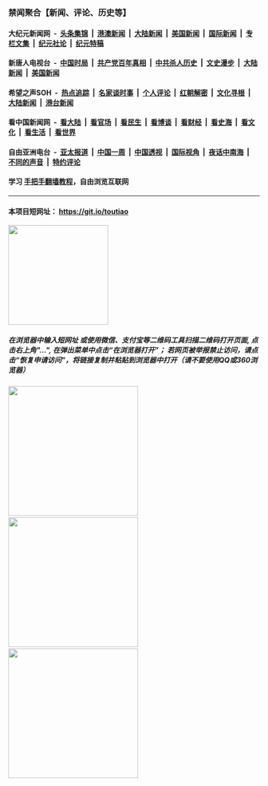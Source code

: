### 禁闻聚合【新闻、评论、历史等】

#### 大纪元新闻网 &nbsp;-&nbsp; [头条集锦](indexes/E头条集锦.md?t=03092303) &nbsp;|&nbsp; [港澳新闻](indexes/E港澳新闻.md?t=03092303)  &nbsp;|&nbsp; [大陆新闻](indexes/E大陆新闻.md?t=03092303) &nbsp;|&nbsp; [美国新闻](indexes/E美国新闻.md?t=03092303) &nbsp;|&nbsp; [国际新闻](indexes/E国际新闻.md?t=03092303) &nbsp;|&nbsp; [专栏文集](indexes/E专栏文集.md?t=03092303) &nbsp;|&nbsp; [纪元社论](indexes/E纪元社论.md?t=03092303) &nbsp;|&nbsp; [纪元特稿](indexes/E纪元特稿.md?t=03092303) 

#### 新唐人电视台 &nbsp;-&nbsp; [中国时局](indexes/N中国时局.md?t=03092303) &nbsp;|&nbsp; [共产党百年真相](indexes/N共产党百年真相.md?t=03092303) &nbsp;|&nbsp; [中共杀人历史](indexes/N中共杀人历史.md?t=03092303) &nbsp;|&nbsp; [文史漫步](indexes/N文史漫步.md?t=03092303) &nbsp;|&nbsp; [大陆新闻](indexes/N大陆新闻.md?t=03092303) &nbsp;|&nbsp; [美国新闻](indexes/N美国新闻.md?t=03092303)

#### 希望之声SOH &nbsp;-&nbsp; [热点追踪](indexes/H热点追踪.md?t=03092303) &nbsp;|&nbsp; [名家谈时事](indexes/H名家谈时事.md?t=03092303) &nbsp;|&nbsp; [个人评论](indexes/H个人评论.md?t=03092303)  &nbsp;|&nbsp; [红朝解密](indexes/H红朝解密.md?t=03092303) &nbsp;|&nbsp; [文化寻根](indexes/H文化寻根.md?t=03092303) &nbsp;|&nbsp; [大陆新闻](indexes/H大陆新闻.md?t=03092303) &nbsp;|&nbsp; [港台新闻](indexes/H港台新闻.md?t=03092303)

#### 看中国新闻网 &nbsp;-&nbsp; [看大陆](indexes/S看大陆.md?t=03092303) &nbsp;|&nbsp; [看官场](indexes/S看官场.md?t=03092303) &nbsp;|&nbsp; [看民生](indexes/S看民生.md?t=03092303)  &nbsp;|&nbsp; [看博谈](indexes/S看博谈.md?t=03092303) &nbsp;|&nbsp; [看财经](indexes/S看财经.md?t=03092303) &nbsp;|&nbsp; [看史海](indexes/S看史海.md?t=03092303) &nbsp;|&nbsp; [看文化](indexes/S看文化.md?t=03092303) &nbsp;|&nbsp; [看生活](indexes/S看生活.md?t=03092303) &nbsp;|&nbsp; [看世界](indexes/S看世界.md?t=03092303)

#### 自由亚洲电台 &nbsp;-&nbsp; [亚太报道](indexes/R亚太报道.md?t=03092303) &nbsp;|&nbsp; [中国一周](indexes/R中国一周.md?t=03092303) &nbsp;|&nbsp; [中国透视](indexes/R中国透视.md?t=03092303)  &nbsp;|&nbsp; [国际视角](indexes/R国际视角.md?t=03092303) &nbsp;|&nbsp; [夜话中南海](indexes/R夜话中南海.md?t=03092303) &nbsp;|&nbsp; [不同的声音](indexes/R不同的声音.md?t=03092303) &nbsp;|&nbsp; [特约评论](indexes/R特约评论.md?t=03092303)

#### 学习 [手把手翻墙教程](https://github.com/gfw-breaker/guides/wiki)，自由浏览互联网

----

#### 本项目短网址： https://git.io/toutiao
<img src="https://raw.githubusercontent.com/gfw-breaker/banned-news/master/scripts/img/qr.png" width="200px"/>  

##### 在浏览器中输入短网址 或使用微信、支付宝等二维码工具扫描二维码打开页面, 点击右上角"...", 在弹出菜单中点击“在浏览器打开”； 若网页被举报禁止访问，请点击“恢复申请访问”，将链接复制并粘贴到浏览器中打开（请不要使用QQ或360浏览器）

<img src="https://raw.githubusercontent.com/gfw-breaker/banned-news/master/scripts/img/1.png" width="260px"/> &nbsp; <img src="https://raw.githubusercontent.com/gfw-breaker/banned-news/master/scripts/img/2.png" width="260px"/> &nbsp; <img src="https://raw.githubusercontent.com/gfw-breaker/banned-news/master/scripts/img/3.png" width="260px"/>
